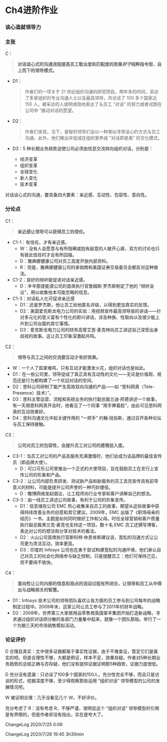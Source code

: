 # Ch4进阶作业

### 谈心造就领导力

### 主张

C：

> **对话谈心式的沟通流程提高员工敬业度和匹配度的效果*好于*纯粹指令型、自上而下的领导模式。**

- D1：

  > 作者们的一项关于 21 世纪组织沟通的研究项目。两年多的时间，采访了多家组织的专业沟通人士以及最高领导，共访谈了 100 多个国家近 150 人。被采访的人或明或隐地表达了与员工 ”对话“ 的努力或者试图在公司中 ”推动对话的愿望。

- D2：

  > 作者们发现，当下，睿智的领导们会以一种类似寻常谈心的方式与员工沟通。此外，他们推出并促成在组织里养成 “对话即是美” 的文化模式。
  
- D3：5 种长期业务趋势迫使公司必须由信息交流转向组织对话，分别是：

  - 经济变革
  - 组织变革
  - 全球变化
  - 新人变化
  - 技术变革

对话谈心式的沟通，要具备四大要素：亲近感、互动性、包容性、意向性。

### 分论点

C1：

> **亲近感让领导可以获得员工的信任。**

- C1-1：有信任，才有亲近感。
  - W：没有人会愿意与有所隐瞒或抱有敌意的人敞开心扉，双方的讨论也只有彼此信任时才会有所回报。
  - D：雅典娜健康公司对员工高度开放内部资料。
  - R：但是，雅典娜健康公司的承销商和美国证券交易委员会都反对这种做法。
- C1-2：良好的倾听能促进对话亲近感。
  - D：辛辛那提能源公司的首席执行官詹姆斯·罗杰斯制定了他的 “倾听会议”，用以收集他本可能忽略的信息。
- C1-3：对话私人化可促进亲近感
  - D1：还是罗杰斯，他让员工给他匿名评级，以得到更加真实的反馈。
  - D2：美国爱克斯龙电力公司的实验：用视频宣传最高领导层的讲话——针对多元化的意义富有个性化的即兴讲话，涉及种族、性取向以及很少能上升到公司台面的其它事情。
  - D3：爱克斯龙电力公司的财务高管艾恩·麦克林向员工讲述自己深受出身歧视的故事。这让员工印象深激起共鸣。

C2：

> **领导与员工之间的交流要互动才有好效果。**

- W：一个人了孤掌难鸣，只有互动才能激发火花，组织对话也是如此。
- D1：在一些公司里，领导促成了真正具有互动性的文化——无论是价值观、规范还是行为都构建了一个欢迎对话的空间。
- D2：思科公司研制了能产生高效双向沟通的产品——如 “思科网真（Tele-Presence）技术）”。
- D3：思科主管运营、流程和系统业务的执行副总裁兰迪·邦德讲述一个故事，有一天用思科网真开会时，他看见了一个同事 “用手捧着脸”，由此可见思科网真的互动效果好。
- D4：思科沟通文化中起关键作用的 “一把手” 约翰·钱伯斯，通过召开各种论坛与员工保持接触。

C3：

> **公司对员工的包容性，会提升员工对公司的感情投入度。**

- C3-1：当员工对公司的产品及服务充满激情时，他们会成为该品牌的最佳宣传员（即品牌大使）。
  - D：可口可乐公司曾推出一个正式的大使项目，旨在鼓励员工在言行上宣传公司的形象和产品。
- C3-2：让公司内部负责研发、测试新产品和新服务的员工去完宣传具有前导意义的材料，可能是提升公司声誉的一种巧妙捷径。
  - D：瞻博网络发起倡议，让工程师向行业专家和客户讲解自己的想法。
- C3-3：由一线员工讲述公司故事，有利于公司的形象宣传。
  - D1：信息储存公司 EMC 热心收集来自员工的故事，期望从这些故事中获得持续改善业务的创意和其它建议。2009年，EMC 出版了《职场母亲的经历》一书，主题是如何同时做好工作和父母。时任全球营销和客户质量执行副总裁弗兰克·豪克也支持这一项目。数十名 EMC 员工还撰写博客，表达对公司的想法和分享对技术的看法。
  - D2：火山公司首席执行官斯科特·休恩肯斯建议说，宽松的沟通方式让公司更为灵活互动，效率更高。
  - D3：印度的 Infosys 公司也在勇于尝试构建宽松的沟通环境，他们承认自己对员工的社会化网络参与缺乏控制，只是提醒员工：他们可保持己见，但不要闹不愉快。

C4：

> **意向性让公司内部的信息和观点的流动过程有所闭合，让领导和员工从中得出与战略相关的智慧。**

- D1：Infosys 技术公司的领导团队喜欢让各方面的员工参与到公司每年的战略制定过程中。2009年末，这家公司让员工参与了2011年的财年战略。
- D2：2008年，世界第三大家居用品零售商英国翠丰集团开始打造新战略，寻求通过组织对话把分散的各部门力量集中起来，就像一个团队那般。举行了一个为期三天的市场销售模拟活动。

### 论证评价

D 合理且真实：文中很多证据都属于事实性证据，由于不难查证，暂定它们是属实的吧。但是合理性不够，大都是例证，样本不足，效果存疑。作者对5种长期业务趋势的总结正确与否存疑，他们没有提供证据证明那5种趋势，证据力度很低。

D 充分没有遗漏：只访谈了100多个国家的150人，充分性完全不够，而且只是访谈的形式，挖掘深度不够，至少得观察那些运用 “组织对话” 领导模型的公司的发展情况吧。

W 被证明合理：几乎没看见几个 W，不好评价。

充分考虑了 R：没有考虑 R，不够严谨，很明显这个 “组织对话” 领导模型的引用是有界限的，但是作者却没有指出，实在是夸大了。



ChangeLog  2020/7/25  0:06

ChangeLog  2020/7/26  19:45  3h30min